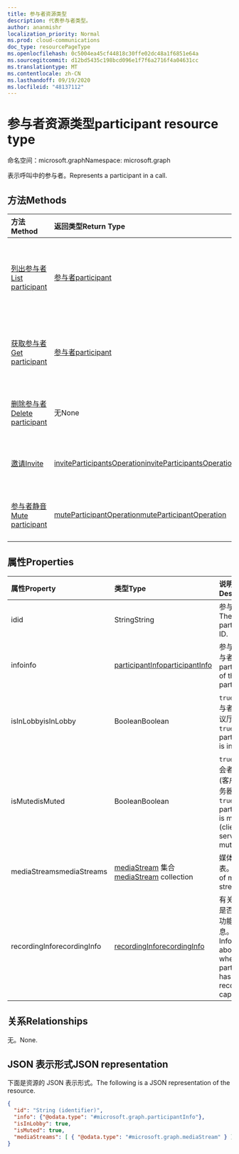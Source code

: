 ```yaml
---
title: 参与者资源类型
description: 代表参与者类型。
author: ananmishr
localization_priority: Normal
ms.prod: cloud-communications
doc_type: resourcePageType
ms.openlocfilehash: 0c5004ea45cf44818c30ffe02dc48a1f6851e64a
ms.sourcegitcommit: d12bd5435c198bcd096e1f7f6a2716f4a04631cc
ms.translationtype: MT
ms.contentlocale: zh-CN
ms.lasthandoff: 09/19/2020
ms.locfileid: "48137112"
---
```

# <a name="participant-resource-type"></a><span data-ttu-id="14acd-103">参与者资源类型</span><span class="sxs-lookup"><span data-stu-id="14acd-103">participant resource type</span></span>

<span data-ttu-id="14acd-104">命名空间：microsoft.graph</span><span class="sxs-lookup"><span data-stu-id="14acd-104">Namespace: microsoft.graph</span></span>

<span data-ttu-id="14acd-105">表示呼叫中的参与者。</span><span class="sxs-lookup"><span data-stu-id="14acd-105">Represents a participant in a call.</span></span>

## <a name="methods"></a><span data-ttu-id="14acd-106">方法</span><span class="sxs-lookup"><span data-stu-id="14acd-106">Methods</span></span>

| <span data-ttu-id="14acd-107">方法</span><span class="sxs-lookup"><span data-stu-id="14acd-107">Method</span></span>                                                 | <span data-ttu-id="14acd-108">返回类型</span><span class="sxs-lookup"><span data-stu-id="14acd-108">Return Type</span></span>                                                 | <span data-ttu-id="14acd-109">说明</span><span class="sxs-lookup"><span data-stu-id="14acd-109">Description</span></span>                                    |
|:-------------------------------------------------------|:------------------------------------------------------------|:-----------------------------------------------|
| [<span data-ttu-id="14acd-110">列出参与者</span><span class="sxs-lookup"><span data-stu-id="14acd-110">List participant</span></span>](../api/participant-get.md)          | [<span data-ttu-id="14acd-111">参与者</span><span class="sxs-lookup"><span data-stu-id="14acd-111">participant</span></span>](participant.md)                               | <span data-ttu-id="14acd-112">在呼叫中检索 **参与者** 对象的列表。</span><span class="sxs-lookup"><span data-stu-id="14acd-112">Retrieve a list of **participant** objects in the call.</span></span> |
| [<span data-ttu-id="14acd-113">获取参与者</span><span class="sxs-lookup"><span data-stu-id="14acd-113">Get participant</span></span>](../api/participant-get.md)           | [<span data-ttu-id="14acd-114">参与者</span><span class="sxs-lookup"><span data-stu-id="14acd-114">participant</span></span>](participant.md)                               | <span data-ttu-id="14acd-115">读取 **参与者** 对象的属性。</span><span class="sxs-lookup"><span data-stu-id="14acd-115">Read properties of the **participant** object.</span></span> |
| [<span data-ttu-id="14acd-116">删除参与者</span><span class="sxs-lookup"><span data-stu-id="14acd-116">Delete participant</span></span>](../api/participant-delete.md)         | <span data-ttu-id="14acd-117">无</span><span class="sxs-lookup"><span data-stu-id="14acd-117">None</span></span>   | <span data-ttu-id="14acd-118">删除呼叫中的参与者。</span><span class="sxs-lookup"><span data-stu-id="14acd-118">Delete a participant in a call.</span></span>                  |
| [<span data-ttu-id="14acd-119">邀请</span><span class="sxs-lookup"><span data-stu-id="14acd-119">Invite</span></span>](../api/participant-invite.md)                 | [<span data-ttu-id="14acd-120">inviteParticipantsOperation</span><span class="sxs-lookup"><span data-stu-id="14acd-120">inviteParticipantsOperation</span></span>](../resources/inviteparticipantsoperation.md)                        | <span data-ttu-id="14acd-121">邀请参与者加入呼叫。</span><span class="sxs-lookup"><span data-stu-id="14acd-121">Invite a participant to the call.</span></span>              |
| [<span data-ttu-id="14acd-122">参与者静音</span><span class="sxs-lookup"><span data-stu-id="14acd-122">Mute participant</span></span>](../api/participant-mute.md)         | [<span data-ttu-id="14acd-123">muteParticipantOperation</span><span class="sxs-lookup"><span data-stu-id="14acd-123">muteParticipantOperation</span></span>](muteparticipantoperation.md)     | <span data-ttu-id="14acd-124">将呼叫中的参与者静音。</span><span class="sxs-lookup"><span data-stu-id="14acd-124">Mute a participant in a call.</span></span>                  |

## <a name="properties"></a><span data-ttu-id="14acd-125">属性</span><span class="sxs-lookup"><span data-stu-id="14acd-125">Properties</span></span>

| <span data-ttu-id="14acd-126">属性</span><span class="sxs-lookup"><span data-stu-id="14acd-126">Property</span></span>             | <span data-ttu-id="14acd-127">类型</span><span class="sxs-lookup"><span data-stu-id="14acd-127">Type</span></span>                                     | <span data-ttu-id="14acd-128">说明</span><span class="sxs-lookup"><span data-stu-id="14acd-128">Description</span></span>                                                  |
| :------------------- | :--------------------------------------- | :------------------------------------------------------------|
| <span data-ttu-id="14acd-129">id</span><span class="sxs-lookup"><span data-stu-id="14acd-129">id</span></span>                   | <span data-ttu-id="14acd-130">String</span><span class="sxs-lookup"><span data-stu-id="14acd-130">String</span></span>                                   | <span data-ttu-id="14acd-131">参与者 ID。</span><span class="sxs-lookup"><span data-stu-id="14acd-131">The participant ID.</span></span>                                          |
| <span data-ttu-id="14acd-132">info</span><span class="sxs-lookup"><span data-stu-id="14acd-132">info</span></span>                 | [<span data-ttu-id="14acd-133">participantInfo</span><span class="sxs-lookup"><span data-stu-id="14acd-133">participantInfo</span></span>](participantinfo.md)    | <span data-ttu-id="14acd-134">参与者的参与者。</span><span class="sxs-lookup"><span data-stu-id="14acd-134">The participant of the participant.</span></span>                          |
| <span data-ttu-id="14acd-135">isInLobby</span><span class="sxs-lookup"><span data-stu-id="14acd-135">isInLobby</span></span>            | <span data-ttu-id="14acd-136">Boolean</span><span class="sxs-lookup"><span data-stu-id="14acd-136">Boolean</span></span>                                  | <span data-ttu-id="14acd-137">`true` 如果参与者处于会议厅中。</span><span class="sxs-lookup"><span data-stu-id="14acd-137">`true` if the participant is in lobby.</span></span>                          |
| <span data-ttu-id="14acd-138">isMuted</span><span class="sxs-lookup"><span data-stu-id="14acd-138">isMuted</span></span>              | <span data-ttu-id="14acd-139">Boolean</span><span class="sxs-lookup"><span data-stu-id="14acd-139">Boolean</span></span>                                  | <span data-ttu-id="14acd-140">`true` 如果与会者已静音 (客户端或服务器) 。</span><span class="sxs-lookup"><span data-stu-id="14acd-140">`true` if the participant is muted (client or server muted).</span></span>    |
| <span data-ttu-id="14acd-141">mediaStreams</span><span class="sxs-lookup"><span data-stu-id="14acd-141">mediaStreams</span></span>         | <span data-ttu-id="14acd-142">[mediaStream](mediastream.md) 集合</span><span class="sxs-lookup"><span data-stu-id="14acd-142">[mediaStream](mediastream.md) collection</span></span> | <span data-ttu-id="14acd-143">媒体流的列表。</span><span class="sxs-lookup"><span data-stu-id="14acd-143">The list of media streams.</span></span>                                   |
| <span data-ttu-id="14acd-144">recordingInfo</span><span class="sxs-lookup"><span data-stu-id="14acd-144">recordingInfo</span></span>        | [<span data-ttu-id="14acd-145">recordingInfo</span><span class="sxs-lookup"><span data-stu-id="14acd-145">recordingInfo</span></span>](recordinginfo.md)        | <span data-ttu-id="14acd-146">有关参与者是否有录制功能的信息。</span><span class="sxs-lookup"><span data-stu-id="14acd-146">Information about whether the participant has recording capability.</span></span> |

## <a name="relationships"></a><span data-ttu-id="14acd-147">关系</span><span class="sxs-lookup"><span data-stu-id="14acd-147">Relationships</span></span>
<span data-ttu-id="14acd-148">无。</span><span class="sxs-lookup"><span data-stu-id="14acd-148">None.</span></span>

## <a name="json-representation"></a><span data-ttu-id="14acd-149">JSON 表示形式</span><span class="sxs-lookup"><span data-stu-id="14acd-149">JSON representation</span></span>

<span data-ttu-id="14acd-150">下面是资源的 JSON 表示形式。</span><span class="sxs-lookup"><span data-stu-id="14acd-150">The following is a JSON representation of the resource.</span></span>

<!-- {
  "blockType": "resource",
  "optionalProperties": [

  ],
  "@odata.type": "microsoft.graph.participant"
}-->
```json
{
  "id": "String (identifier)",
  "info": {"@odata.type": "#microsoft.graph.participantInfo"},
  "isInLobby": true,
  "isMuted": true,
  "mediaStreams": [ { "@odata.type": "#microsoft.graph.mediaStream" } ]
}
```

<!-- uuid: 8fcb5dbc-d5aa-4681-8e31-b001d5168d79
2015-10-25 14:57:30 UTC -->
<!--
{
  "type": "#page.annotation",
  "description": "participant resource",
  "keywords": "",
  "section": "documentation",
  "tocPath": "",
  "suppressions": []
}
-->

